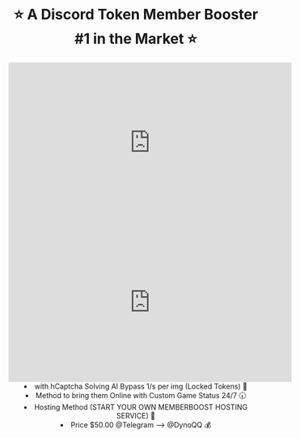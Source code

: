 
<br/>
<div align="center">
  


#  ⭐ A Discord Token Member Booster #1 in the Market ⭐
<iframe src="https://streamable.com/e/5e4k2f?autoplay=1" width="560" height="315" frameborder="0" allowfullscreen allow="autoplay"></iframe>
<iframe id="video" width="560" height="315" src="https://streamable.com/e/5e4k2f?autoplay=1" frameborder="0" allow="autoplay; encrypted-media" allowfullscreen=""></iframe>

  <li>
  with hCaptcha Solving AI Bypass 1/s per img (Locked Tokens) 🤖
  <li>
  Method to bring them Online with Custom Game Status 24/7 🕢
  <li>
  Hosting Method (START YOUR OWN MEMBERBOOST HOSTING SERVICE) 🔌
 <li>
  Price $50.00 @Telegram --> @DynoQQ 💰
</div>

